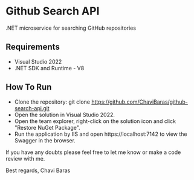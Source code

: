 # Github Search API
.NET microservice for searching GitHub repositories

## Requirements

* Visual Studio 2022
* .NET SDK and Runtime - V8

## How To Run

* Clone the repository: git clone https://github.com/ChaviBaras/github-search-api.git
* Open the solution in Visual Studio 2022.
* Open the team explorer, right-click on the solution icon and click "Restore NuGet Package".
* Run the application by IIS and open https://localhost:7142 to view the Swagger in the browser.

If you have any doubts please feel free to let me know or make a code review with me.

Best regards,
Chavi Baras
